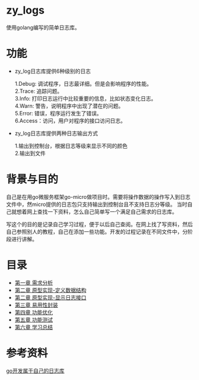 # zy_logs

使用golang编写的简单日志库。<br />

# 功能

- zy_log日志库提供6种级别的日志<br />

   1.Debug: 调试程序，日志最详细。但是会影响程序的性能。<br />
   2.Trace: 追踪问题。<br />
   3.Info: 打印日志运行中比较重要的信息，比如状态变化日志。<br />
   4.Warn: 警告，说明程序中出现了潜在的问题。<br />
   5.Error: 错误，程序运行发生了错误。<br />
   6.Access：访问，用户对程序的接口访问日志。<br />
   
- zy_log日志库提供两种日志输出方式<br />

   1.输出到控制台，根据日志等级来显示不同的颜色<br />
   2.输出到文件<br />
   
# 背景与目的
自己是在用go微服务框架go-micro做项目时。需要将操作数据的操作写入到日志文件中，然micro提供的日志包只支持输出到控制台且不支持日志分等级。
当时自己就想着网上查找一下资料，怎么自己简单写一个满足自己需求的日志库。

写这个的目的是记录自己学习过程，便于以后自己查阅。在网上找了写资料，然后自己参照别人的教程，自己在添加一些功能。开发的过程记录在不同文件中，分阶段进行讲解。

# 目录

- [第一章 需求分析][第一章]
- [第二章 原型实现-定义数据结构][第二章]
- [第二章 原型实现-显示日志接口][第三章]
- [第三章 易用性封装][第四章]
- [第四章 功能优化][第五章]
- [第五章 功能测试][第六章]
- [第六章 学习总结][第七章]

# 参考资料

[go开发属于自己的日志库](https://juejin.im/user/5814c73f5bbb500059a33944/posts)


[第一章]: ./part1
[第二章]: ./part2
[第三章]: ./part3
[第四章]: ./part4
[第五章]: ./part5
[第六章]: ./part6
[第七章]: ./part7